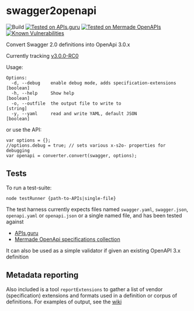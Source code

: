 # swagger2openapi

![Build](https://img.shields.io/travis/Mermade/swagger2openapi.svg) [![Tested on APIs.guru](https://api.apis.guru/badges/tested_on.svg)](https://APIs.guru) [![Tested on Mermade OpenAPIs](https://mermade.github.io/openapi_optimise/tested.svg)](https://github.com/mermade/openapi_specifications)
[![Known Vulnerabilities](https://snyk.io/test/npm/swagger2openapi/badge.svg)](https://snyk.io/test/npm/swagger2openapi)

Convert Swagger 2.0 definitions into OpenApi 3.0.x

Currently tracking [v3.0.0-RC0](https://github.com/OAI/OpenAPI-Specification/blob/3.0.0-rc0/versions/3.0.md)

Usage:

````
Options:
  -d, --debug    enable debug mode, adds specification-extensions      [boolean]
  -h, --help     Show help                                             [boolean]
  -o, --outfile  the output file to write to                            [string]
  -y, --yaml     read and write YAML, default JSON                     [boolean]
````

or use the API:

````
var options = {};
//options.debug = true; // sets various x-s2o- properties for debugging
var openapi = converter.convert(swagger, options);
````

## Tests

To run a test-suite:

````
node testRunner {path-to-APIs|single-file}
````

The test harness currently expects files named `swagger.yaml`, `swagger.json`, `openapi.yaml` or `openapi.json` or a single named file, and has been tested against

* [APIs.guru](https://github.com/APIs-guru/openapi-directory)
* [Mermade OpenApi specifications collection](https://github.com/mermade/openapi_specifications)

It can also be used as a simple validator if given an existing OpenAPI 3.x definition

## Metadata reporting

Also included is a tool `reportExtensions` to gather a list of vendor (specification) extensions and formats used in a definition or corpus of definitions. For examples of output, see the [wiki](https://github.com/mermade/swagger2openapi/wiki)
